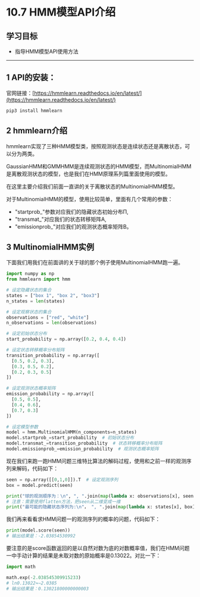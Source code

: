 # 10.7 HMM模型API介绍

## 学习目标

- 指导HMM模型API使用方法

------



## 1 API的安装：

官网链接：[https://hmmlearn.readthedocs.io/en/latest/](https://hmmlearn.readthedocs.io/en/latest/)

```python
pip3 install hmmlearn
```



## 2 hmmlearn介绍

hmmlearn实现了三种HMM模型类，按照观测状态是连续状态还是离散状态，可以分为两类。

GaussianHMM和GMMHMM是连续观测状态的HMM模型，而MultinomialHMM是离散观测状态的模型，也是我们在HMM原理系列篇里面使用的模型。

在这里主要介绍我们前面一直讲的关于离散状态的MultinomialHMM模型。

对于MultinomialHMM的模型，使用比较简单，里面有几个常用的参数：

- "startprob_"参数对应我们的隐藏状态初始分布Π, 
- "transmat_"对应我们的状态转移矩阵A, 
- "emissionprob_"对应我们的观测状态概率矩阵B。



## 3 MultinomialHMM实例

下面我们用我们在前面讲的关于球的那个例子使用MultinomialHMM跑一遍。

```python
import numpy as np
from hmmlearn import hmm
```

```python
# 设定隐藏状态的集合
states = ["box 1", "box 2", "box3"]
n_states = len(states)

# 设定观察状态的集合
observations = ["red", "white"]
n_observations = len(observations)

# 设定初始状态分布
start_probability = np.array([0.2, 0.4, 0.4])

# 设定状态转移概率分布矩阵
transition_probability = np.array([
  [0.5, 0.2, 0.3],
  [0.3, 0.5, 0.2],
  [0.2, 0.3, 0.5]
])

# 设定观测状态概率矩阵
emission_probability = np.array([
  [0.5, 0.5],
  [0.4, 0.6],
  [0.7, 0.3]
])
```

```python
# 设定模型参数
model = hmm.MultinomialHMM(n_components=n_states)
model.startprob_=start_probability  # 初始状态分布
model.transmat_=transition_probability  # 状态转移概率分布矩阵
model.emissionprob_=emission_probability  # 观测状态概率矩阵
```

现在我们来跑一跑HMM问题三维特比算法的解码过程，使用和之前一样的观测序列来解码，代码如下：

```python
seen = np.array([[0,1,0]]).T  # 设定观测序列
box = model.predict(seen)

print("球的观测顺序为：\n", ", ".join(map(lambda x: observations[x], seen.flatten())))
# 注意：需要使用flatten方法，把seen从二维变成一维
print("最可能的隐藏状态序列为:\n"， ", ".join(map(lambda x: states[x], box)))
```



我们再来看看求HMM问题一的观测序列的概率的问题，代码如下：

```python
print(model.score(seen))
# 输出结果是：-2.03854530992
```

要注意的是score函数返回的是以自然对数为底的对数概率值，我们在HMM问题一中手动计算的结果是未取对数的原始概率是0.13022。对比一下：

```python
import math

math.exp(-2.038545309915233)
# ln0.13022≈−2.0385
# 输出结果是：0.13021800000000003
```

